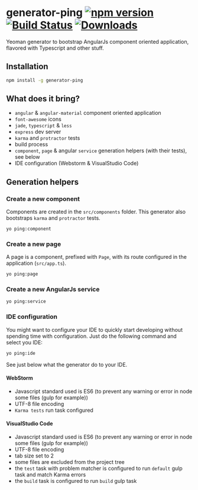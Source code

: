 # generator-ping [![npm version](https://badge.fury.io/js/generator-ping.svg)](https://badge.fury.io/js/generator-ping) [![Build Status](https://travis-ci.org/pierrecle/generator-ping.svg?branch=master)](https://travis-ci.org/pierrecle/generator-ping) [![Downloads](http://img.shields.io/npm/dm/generator-ping.svg)](https://npmjs.org/package/generator-ping)

Yeoman generator to bootstrap AngularJs component oriented application, flavored with Typescript and other stuff.

## Installation

```sh
npm install -g generator-ping
```

## What does it bring?

* `angular` & `angular-material` component oriented application
* `font-awesome` icons
* `jade`, `typescript` & `less`
* `express` dev server
* `karma` and `protractor` tests
* build process
* `component`, `page` & angular `service` generation helpers (with their tests), see below
* IDE configuration (Webstorm & VisualStudio Code)

## Generation helpers

### Create a new component

Components are created in the `src/components` folder.
This generator also bootstraps `karma` and `protractor` tests.

```sh
yo ping:component
```

### Create a new page

A page is a component, prefixed with `Page`, with its route configured in the application (`src/app.ts`).

```sh
yo ping:page
```

### Create a new AngularJs service

```sh
yo ping:service
```
### IDE configuration

You might want to configure your IDE to quickly start developing without spending time with configuration.
Just do the following command and select you IDE:

```sh
yo ping:ide
```

See just below what the generator do to your IDE.

#### WebStorm

* Javascript standard used is ES6 (to prevent any warning or error in node some files (gulp for example))
* UTF-8 file encoding
* `Karma tests` run task configured

#### VisualStudio Code

* Javascript standard used is ES6 (to prevent any warning or error in node some files (gulp for example))
* UTF-8 file encoding
* tab size set to 2
* some files are excluded from the project tree
* the `test` task with problem matcher is configured to run `default` gulp task and match Karma errors
* the `build` task is configured to run `build` gulp task